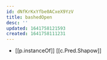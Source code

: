 ```yaml
---
id: dNfKrKxYfbe0ACxeX9YzV
title: bashedOpen
desc: ''
updated: 1641758121593
created: 1641758111231
---
```




- [[p.instanceOf]] [[c.Pred.Shapow]]
